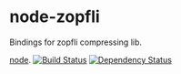 node-zopfli
===========

Bindings for zopfli compressing lib.

[node](http://nodejs.org). [![Build Status](https://secure.travis-ci.org/pierreinglebert/node-zopfli.png)](http://travis-ci.org/pierreinglebert/node-zopfli) [![Dependency Status](https://gemnasium.com/pierreinglebert/node-zopfli.png)](https://gemnasium.com/pierreinglebert/node-zopfli)
